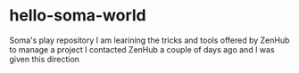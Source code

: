 # hello-soma-world
Soma's play repository 
I am learining the tricks and tools offered by ZenHub to manage a project
I contacted ZenHub a couple of days ago and I was given this direction
